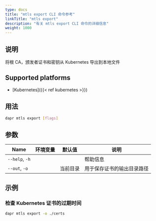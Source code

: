 ```yaml
---
type: docs
title: "mtls export CLI 命令参考"
linkTitle: "mtls export"
description: "有关 mtls export CLI 命令的详细信息"
weight: 1000
---
```


## 说明

将根 CA，颁发者证书和密钥从 Kubernetes 导出到本地文件

## Supported platforms

- [Kubernetes]({{< ref kubernetes >}})

## 用法
```bash
dapr mtls export [flags]
```

## 参数

| Name           | 环境变量 | 默认值  | 说明            |
| -------------- | ---- | ---- | ------------- |
| `--help`, `-h` |      |      | 帮助信息          |
| `--out`, `-o`  |      | 当前目录 | 用于保存证书的输出目录路径 |

## 示例

### 检查 Kubernetes 证书的过期时间
```bash 
dapr mtls export -o ./certs
```
